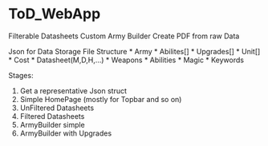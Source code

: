 # ToD_WebApp

Filterable Datasheets
Custom Army Builder
Create PDF from raw Data

Json for Data Storage
  File Structure
    * Army
      * Abilites[]
      * Upgrades[]
      * Unit[]
        * Cost
        * Datasheet(M,D,H,...)
        * Weapons
        * Abilities
        * Magic
        * Keywords
      
Stages:
1. Get a representative Json struct
2. Simple HomePage (mostly for Topbar and so on)
3. UnFiltered Datasheets
4. Filtered Datasheets
5. ArmyBuilder simple
6. ArmyBuilder with Upgrades
